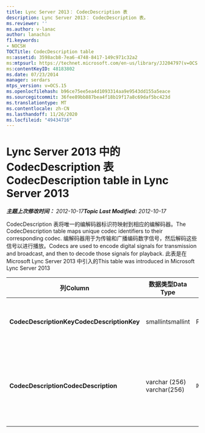 ```yaml
---
title: Lync Server 2013： CodecDescription 表
description: Lync Server 2013： CodecDescription 表。
ms.reviewer: ''
ms.author: v-lanac
author: lanachin
f1.keywords:
- NOCSH
TOCTitle: CodecDescription table
ms:assetid: 3598acb8-7ea6-4748-8417-149c971c32a2
ms:mtpsurl: https://technet.microsoft.com/en-us/library/JJ204797(v=OCS.15)
ms:contentKeyID: 48183802
ms.date: 07/23/2014
manager: serdars
mtps_version: v=OCS.15
ms.openlocfilehash: b96ce75ee5ea4d1093314aa9e9543dd155a5eace
ms.sourcegitcommit: 36fee89bb887bea4f18b19f17a8c69daf5bc423d
ms.translationtype: MT
ms.contentlocale: zh-CN
ms.lasthandoff: 11/26/2020
ms.locfileid: "49434716"
---
```

# <a name="codecdescription-table-in-lync-server-2013"></a><span data-ttu-id="39c88-103">Lync Server 2013 中的 CodecDescription 表</span><span class="sxs-lookup"><span data-stu-id="39c88-103">CodecDescription table in Lync Server 2013</span></span>

<div data-xmlns="http://www.w3.org/1999/xhtml">

<div class="topic" data-xmlns="http://www.w3.org/1999/xhtml" data-msxsl="urn:schemas-microsoft-com:xslt" data-cs="https://msdn.microsoft.com/">

<div data-asp="https://msdn2.microsoft.com/asp">



</div>

<div id="mainSection">

<div id="mainBody"><span data-ttu-id="39c88-104">

<span> </span></span><span class="sxs-lookup"><span data-stu-id="39c88-104">

<span> </span></span></span>

<span data-ttu-id="39c88-105">_**主题上次修改时间：** 2012-10-17_</span><span class="sxs-lookup"><span data-stu-id="39c88-105">_**Topic Last Modified:** 2012-10-17_</span></span>

<span data-ttu-id="39c88-106">CodecDescription 表将唯一的编解码器标识符映射到相应的编解码器。</span><span class="sxs-lookup"><span data-stu-id="39c88-106">The CodecDescription table maps unique codec identifiers to their corresponding codec.</span></span> <span data-ttu-id="39c88-107">编解码器用于为传输和广播编码数字信号，然后解码这些信号以进行播放。</span><span class="sxs-lookup"><span data-stu-id="39c88-107">Codecs are used to encode digital signals for transmission and broadcast, and then to decode those signals for playback.</span></span> <span data-ttu-id="39c88-108">此表是在 Microsoft Lync Server 2013 中引入的</span><span class="sxs-lookup"><span data-stu-id="39c88-108">This table was introduced in Microsoft Lync Server 2013</span></span>


<table>
<colgroup>
<col style="width: 25%" />
<col style="width: 25%" />
<col style="width: 25%" />
<col style="width: 25%" />
</colgroup>
<thead>
<tr class="header">
<th><span data-ttu-id="39c88-109"><strong>列</strong></span><span class="sxs-lookup"><span data-stu-id="39c88-109"><strong>Column</strong></span></span></th>
<th><span data-ttu-id="39c88-110"><strong>数据类型</strong></span><span class="sxs-lookup"><span data-stu-id="39c88-110"><strong>Data Type</strong></span></span></th>
<th><span data-ttu-id="39c88-111"><strong>键/索引</strong></span><span class="sxs-lookup"><span data-stu-id="39c88-111"><strong>Key/Index</strong></span></span></th>
<th><span data-ttu-id="39c88-112"><strong>Details</strong></span><span class="sxs-lookup"><span data-stu-id="39c88-112"><strong>Details</strong></span></span></th>
</tr>
</thead>
<tbody>
<tr class="odd">
<td><p><span data-ttu-id="39c88-113"><strong>CodecDescriptionKey</strong></span><span class="sxs-lookup"><span data-stu-id="39c88-113"><strong>CodecDescriptionKey</strong></span></span></p></td>
<td><p><span data-ttu-id="39c88-114">smallint</span><span class="sxs-lookup"><span data-stu-id="39c88-114">smallint</span></span></p></td>
<td><p><span data-ttu-id="39c88-115">Primary</span><span class="sxs-lookup"><span data-stu-id="39c88-115">Primary</span></span></p></td>
<td><p><span data-ttu-id="39c88-116">分配给编解码器的唯一标识符。</span><span class="sxs-lookup"><span data-stu-id="39c88-116">Unique identifier assigned to the codec.</span></span></p></td>
</tr>
<tr class="even">
<td><p><span data-ttu-id="39c88-117"><strong>CodecDescription</strong></span><span class="sxs-lookup"><span data-stu-id="39c88-117"><strong>CodecDescription</strong></span></span></p></td>
<td><p><span data-ttu-id="39c88-118">varchar (256) </span><span class="sxs-lookup"><span data-stu-id="39c88-118">varchar(256)</span></span></p></td>
<td><p><span data-ttu-id="39c88-119">唯一</span><span class="sxs-lookup"><span data-stu-id="39c88-119">Unique</span></span></p></td>
<td><p><span data-ttu-id="39c88-120">与 CodecDescriptionKey 对应的编解码器的唯一说明。</span><span class="sxs-lookup"><span data-stu-id="39c88-120">Unique description of the codec corresponding to the CodecDescriptionKey.</span></span></p></td>
</tr>
</tbody>
</table><span data-ttu-id="39c88-121">


</div>

<span> </span>

</div>

</div>

</span><span class="sxs-lookup"><span data-stu-id="39c88-121">


</div>

<span> </span>

</div>

</div>

</span></span></div>

